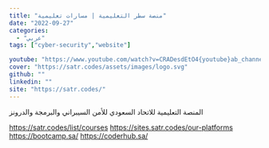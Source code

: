 ```yaml
---
title: "منصة سطر التعليمية | مسارات تعليمية"
date: "2022-09-27"
categories:
  - "عربي"
tags: ["cyber-security","website"]

youtube: "https://www.youtube.com/watch?v=CRADesdEtO4{youtube}ab_channel=MohammedBesar-%D9%85%D8%AD%D9%85%D8%AF%D8%A8%D9%8A%D8%B5%D8%A7%D8%B1"
cover: "https://satr.codes/assets/images/logo.svg"
github: ""
linkedin: ""
site: "https://satr.codes/"
---
```




المنصة التعليمية للاتحاد السعودي للأمن السيبراني والبرمجة والدرونز

https://satr.codes/list/courses
https://sites.satr.codes/our-platforms
https://bootcamp.sa/
https://coderhub.sa/
